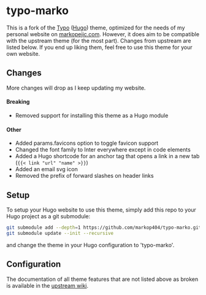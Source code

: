 # typo-marko

This is a fork of the [Typo](https://github.com/tomfran/typo) ([Hugo](https://gohugo.io)) theme, optimized for the needs of my personal website on [markopejic.com](https://markopejic.com). However, it does aim to be compatible with the upstream theme (for the most part). Changes from upstream are listed below. If you end up liking them, feel free to use this theme for your own website.

## Changes
More changes will drop as I keep updating my website.

#### Breaking
- Removed support for installing this theme as a Hugo module

#### Other

- Added params.favicons option to toggle favicon support
- Changed the font family to Inter everywhere except in code elements
- Added a Hugo shortcode for an anchor tag that opens a link in a new tab (``` {{< link "url" "name" >}} ```)
- Added an email svg icon
- Removed the prefix of forward slashes on header links

## Setup

To setup your Hugo website to use this theme, simply add this repo to your Hugo project as a git submodule:
```bash
git submodule add --depth=1 https://github.com/markop404/typo-marko.git themes/typo-marko
git submodule update --init --recursive
```
and change the theme in your Hugo configuration to 'typo-marko'. 

## Configuration

The documentation of all theme features that are not listed above as broken is available in the [upstream wiki](https://tomfran.github.io/typo-wiki).
